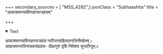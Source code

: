 +++
secondary_sources = [ "MSS_4282",]
jsonClass = "Subhaashita"
title = "आकाशमानसविगाहनराजहंसम्"

+++

<details open><summary>Text</summary>

आकाशमानसविगाहनराजहंसं नारीजनग्रहिलतानलिनीमहेभम्।  
आघ्रायमानरतिनायकसंप्रदाय- दीक्षागुरुं दृशि निवेशय सुन्दरीन्दुम्॥
</details>
